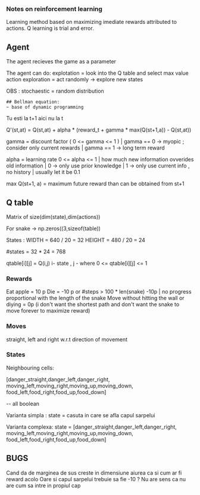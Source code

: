 ### Notes on reinforcement learning

Learning method based on maximizing imediate rewards attributed to actions.
Q learning is trial and error.

## Agent

The agent recieves the game as a parameter

The agent can do:
    explotation = look into the Q table and select max value action
    exploration = act randomly -> explore new states

OBS : stochaestic = random distribution

    ## Bellman equation:
    ~ base of dynamic programming

Tu esti la t+1 aici nu la t 

Q'(st,at) = Q(st,at) + alpha * (reward_t + gamma * max(Q(st+1,a)) - Q(st,at))

gamma = discount factor ( 0 <= gamma <= 1 ) 
    | gamma == 0 -> myopic ; consider only current rewards
    | gamma == 1 -> long term reward

alpha = learning rate 0 <= alpha <= 1
    | how much new information ovverides old information
    | 0 -> only use prior knowledge
    | 1 -> only use current info , no history
    | usually let it be 0.1 

max Q(st+1, a) = maximum future reward than can be obtained from st+1

## Q table

Matrix of size(dim(state),dim(actions))

For snake -> np.zeros((3,sizeof(table))

States : WIDTH = 640 / 20 = 32
         HEIGHT = 480 / 20 = 24

#states = 32 * 24 = 768

qtable[i][j] = Q(i,j) i- state , j - where
0 <= qtable[i][j] <= 1

### Rewards

Eat apple = 10 p
Die = -10 p or #steps > 100 * len(snake) -10p 
    | no progress proportional with the length of the snake
Move without hitting the wall or diying = 0p
(i don't want the shortest path and don't want the snake to move forever to maximize reward)



### Moves

straight, left and right w.r.t direction of movement

### States

Neighbouring cells:

[danger_straight,danger_left,danger_right,
moving_left,moving_right,moving_up,moving_down,
food_left,food_right,food_up,food_down]

-- all boolean

Varianta simpla : 
    state = casuta in care se afla capul sarpelui

Varianta complexa:
    state = 
            [danger_straight,danger_left,danger_right,
            moving_left,moving_right,moving_up,moving_down,
            food_left,food_right,food_up,food_down]



## BUGS

Cand da de marginea de sus creste in dimensiune aiurea ca si cum ar fi reward acolo
Oare si capul sarpelui trebuie sa fie -10 ? 
    Nu are sens ca nu are cum sa intre in propiul cap